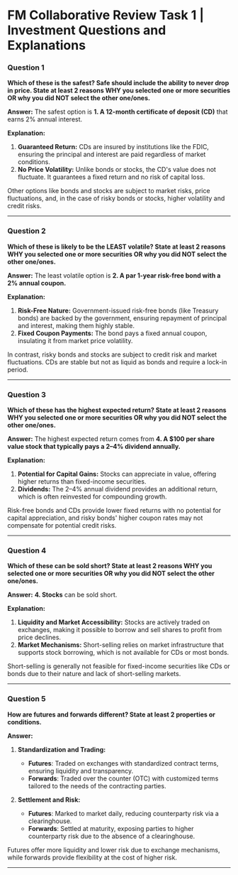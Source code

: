 # FM Collaborative Review Task 1 | Investment Questions and Explanations

### **Question 1**
**Which of these is the safest? Safe should include the ability to never drop in price. State at least 2 reasons WHY you selected one or more securities OR why you did NOT select the other one/ones.**

**Answer:**
The safest option is **1. A 12-month certificate of deposit (CD)** that earns 2% annual interest. 

**Explanation:**
1. **Guaranteed Return:** CDs are insured by institutions like the FDIC, ensuring the principal and interest are paid regardless of market conditions.
2. **No Price Volatility:** Unlike bonds or stocks, the CD's value does not fluctuate. It guarantees a fixed return and no risk of capital loss.

Other options like bonds and stocks are subject to market risks, price fluctuations, and, in the case of risky bonds or stocks, higher volatility and credit risks.

---

### **Question 2**
**Which of these is likely to be the LEAST volatile? State at least 2 reasons WHY you selected one or more securities OR why you did NOT select the other one/ones.**

**Answer:**
The least volatile option is **2. A par 1-year risk-free bond with a 2% annual coupon.**

**Explanation:**
1. **Risk-Free Nature:** Government-issued risk-free bonds (like Treasury bonds) are backed by the government, ensuring repayment of principal and interest, making them highly stable.
2. **Fixed Coupon Payments:** The bond pays a fixed annual coupon, insulating it from market price volatility.

In contrast, risky bonds and stocks are subject to credit risk and market fluctuations. CDs are stable but not as liquid as bonds and require a lock-in period.

---

### **Question 3**
**Which of these has the highest expected return? State at least 2 reasons WHY you selected one or more securities OR why you did NOT select the other one/ones.**

**Answer:**
The highest expected return comes from **4. A $100 per share value stock that typically pays a 2–4% dividend annually.**

**Explanation:**
1. **Potential for Capital Gains:** Stocks can appreciate in value, offering higher returns than fixed-income securities.
2. **Dividends:** The 2–4% annual dividend provides an additional return, which is often reinvested for compounding growth.

Risk-free bonds and CDs provide lower fixed returns with no potential for capital appreciation, and risky bonds' higher coupon rates may not compensate for potential credit risks.

---

### **Question 4**
**Which of these can be sold short? State at least 2 reasons WHY you selected one or more securities OR why you did NOT select the other one/ones.**

**Answer:**
**4. Stocks** can be sold short.

**Explanation:**
1. **Liquidity and Market Accessibility:** Stocks are actively traded on exchanges, making it possible to borrow and sell shares to profit from price declines.
2. **Market Mechanisms:** Short-selling relies on market infrastructure that supports stock borrowing, which is not available for CDs or most bonds.

Short-selling is generally not feasible for fixed-income securities like CDs or bonds due to their nature and lack of short-selling markets.

---

### **Question 5**
**How are futures and forwards different? State at least 2 properties or conditions.**

**Answer:**
1. **Standardization and Trading:**
   - **Futures**: Traded on exchanges with standardized contract terms, ensuring liquidity and transparency.
   - **Forwards**: Traded over the counter (OTC) with customized terms tailored to the needs of the contracting parties.

2. **Settlement and Risk:**
   - **Futures**: Marked to market daily, reducing counterparty risk via a clearinghouse.
   - **Forwards**: Settled at maturity, exposing parties to higher counterparty risk due to the absence of a clearinghouse.

Futures offer more liquidity and lower risk due to exchange mechanisms, while forwards provide flexibility at the cost of higher risk.

---
